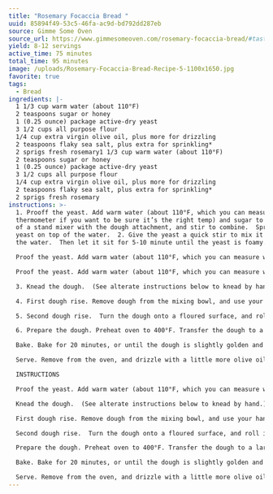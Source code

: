 ```yaml
---
title: "Rosemary Focaccia Bread "
uuid: 85894f49-53c5-46fa-ac9d-bd792dd287eb
source: Gimme Some Oven
source_url: https://www.gimmesomeoven.com/rosemary-focaccia-bread/#tasty-recipes-62589
yield: 8-12 servings
active_time: 75 minutes
total_time: 95 minutes
image: /uploads/Rosemary-Focaccia-Bread-Recipe-5-1100x1650.jpg
favorite: true
tags:
  - Bread
ingredients: |-
  1 1/3 cup warm water (about 110°F)
  2 teaspoons sugar or honey
  1 (0.25 ounce) package active-dry yeast
  3 1/2 cups all purpose flour
  1/4 cup extra virgin olive oil, plus more for drizzling
  2 teaspoons flaky sea salt, plus extra for sprinkling*
  2 sprigs fresh rosemary1 1/3 cup warm water (about 110°F)
  2 teaspoons sugar or honey
  1 (0.25 ounce) package active-dry yeast
  3 1/2 cups all purpose flour
  1/4 cup extra virgin olive oil, plus more for drizzling
  2 teaspoons flaky sea salt, plus extra for sprinkling*
  2 sprigs fresh rosemary
instructions: >-
  1. Prooff the yeast. Add warm water (about 110°F, which you can measure with a
  thermometer if you want to be sure it’s the right temp) and sugar to the bowl
  of a stand mixer with the dough attachment, and stir to combine.  Sprinkle the
  yeast on top of the water.  2. Give the yeast a quick stir to mix it in with
  the water.  Then let it sit for 5-10 minute until the yeast is foamy.

  Proof the yeast. Add warm water (about 110°F, which you can measure with a thermometer if you want to be sure it’s the right temp) and sugar to the bowl of a stand mixer with the dough attachment, and stir to combine.  Sprinkle the yeast on top of the water.  Give the yeast a quick stir to mix it in with the water.  Then let it sit for 5-10 minute until the yeast is foamy.

  Proof the yeast. Add warm water (about 110°F, which you can measure with a thermometer if you want to be sure it’s the right temp) and sugar to the bowl of a stand mixer with the dough attachment, and stir to combine.  Sprinkle the yeast on top of the water.  Give the yeast a quick stir to mix it in with the water.  Then let it sit for 5-10 minute until the yeast is foamy.

  3. Knead the dough.  (See alterate instructions below to knead by hand.) Set the mixer to low speed, and add gradually flour, olive oil and salt.  Increase speed to medium-low, and continue mixing the dough for 5 minutes.  (If the dough is too sticky and isn’t pulling away from the sides of the bowl, add in an extra 1/4 cup flour while it is mixing.)

  4. First dough rise. Remove dough from the mixing bowl, and use your hands to shape it into a ball.  Grease the mixing bowl (or a separate bowl) with olive oil or cooking spray, then place the dough ball back in the bowl and cover it with a damp towel.  Place in a warm location (I set mine by a sunny window) and let the dough rise for 45-60 minutes, or until it has nearly doubled in size.

  5. Second dough rise.  Turn the dough onto a floured surface, and roll it out into a large circle or rectangle until that the dough is about 1/2-inch thick*.  Cover the dough again with the damp towel, and let the dough continue to rise for another 20 minutes.

  6. Prepare the dough. Preheat oven to 400°F. Transfer the dough to a large parchment-covered baking sheet (or press it into a 9 x 13-inch baking dish).  Use your fingers to poke deep dents (seriously, poke all the way down to the baking sheet!) all over the surface of the dough.  Drizzle a tablespoon or two of olive oil evenly all over the top of the dough, and sprinkle evenly with the fresh rosemary needles and sea salt.

  Bake. Bake for 20 minutes, or until the dough is slightly golden and cooked through.

  Serve. Remove from the oven, and drizzle with a little more olive oil if desired. Slice, and serve warm.

  INSTRUCTIONS

  Proof the yeast. Add warm water (about 110°F, which you can measure with a thermometer if you want to be sure it’s the right temp) and sugar to the bowl of a stand mixer with the dough attachment, and stir to combine.  Sprinkle the yeast on top of the water.  Give the yeast a quick stir to mix it in with the water.  Then let it sit for 5-10 minute until the yeast is foamy.

  Knead the dough.  (See alterate instructions below to knead by hand.) Set the mixer to low speed, and add gradually flour, olive oil and salt.  Increase speed to medium-low, and continue mixing the dough for 5 minutes.  (If the dough is too sticky and isn’t pulling away from the sides of the bowl, add in an extra 1/4 cup flour while it is mixing.)

  First dough rise. Remove dough from the mixing bowl, and use your hands to shape it into a ball.  Grease the mixing bowl (or a separate bowl) with olive oil or cooking spray, then place the dough ball back in the bowl and cover it with a damp towel.  Place in a warm location (I set mine by a sunny window) and let the dough rise for 45-60 minutes, or until it has nearly doubled in size.

  Second dough rise.  Turn the dough onto a floured surface, and roll it out into a large circle or rectangle until that the dough is about 1/2-inch thick*.  Cover the dough again with the damp towel, and let the dough continue to rise for another 20 minutes.

  Prepare the dough. Preheat oven to 400°F. Transfer the dough to a large parchment-covered baking sheet (or press it into a 9 x 13-inch baking dish).  Use your fingers to poke deep dents (seriously, poke all the way down to the baking sheet!) all over the surface of the dough.  Drizzle a tablespoon or two of olive oil evenly all over the top of the dough, and sprinkle evenly with the fresh rosemary needles and sea salt.

  Bake. Bake for 20 minutes, or until the dough is slightly golden and cooked through.

  Serve. Remove from the oven, and drizzle with a little more olive oil if desired. Slice, and serve warm.
---
```

